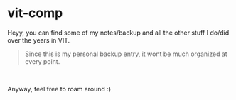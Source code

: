 # vit-comp

Heyy, you can find some of my notes/backup and all the other stuff I do/did over the years in VIT. 

> Since this is my personal backup entry, it wont be much organized at every point.

<br />

Anyway, feel free to roam around :)

